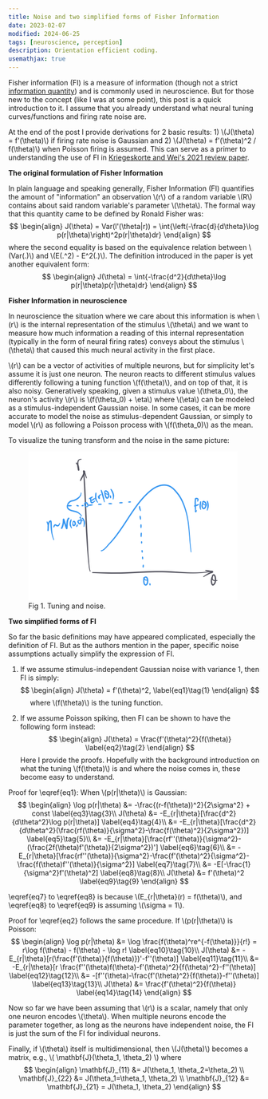 ```yaml
---
title: Noise and two simplified forms of Fisher Information
date: 2023-02-07
modified: 2024-06-25
tags: [neuroscience, perception]
description: Orientation efficient coding.
usemathjax: true
---
```


Fisher information (FI) is a measure of information (though not a strict [information quantity](https://en.wikipedia.org/wiki/Quantities_of_information)) and is commonly used in neuroscience. But for those new to the concept (like I was at some point), this post is a quick introduction to it. I assume that you already understand what neural tuning curves/functions and firing rate noise are.

<!-- For example, when I read that FI takes the form of \\(f'(\theta)^2\\) if noise is Gaussian, it wasn't clear to me why that is, or what \\(f(\theta)\\) is, even with the footnote explaining that it is the tuning function.  -->
At the end of the post I provide derivations for 2 basic results: 1) \\(J(\theta) = f'(\theta)\\) if firing rate noise is Gaussian and 2) \\(J(\theta) = f'(\theta)^2 / f(\theta)\\) when Poisson firing is assumed. This can serve as a primer to understanding the use of FI in [Kriegeskorte and Wei's 2021 review paper](https://www.nature.com/articles/s41583-021-00502-3).

<!-- On the way, I will also attempt to explain in simple words and illustrations how FI is related to concepts like neural tuning, representational geometry, perceptual discrimination, etc. -->

**The original formulation of Fisher Information**

In plain language and speaking generally, Fisher Information (FI) quantifies the amount of "information" an observation \\(r\\) of a random variable \\(R\\) contains about said random variable's parameter \\(\theta\\). The formal way that this quantity came to be defined by Ronald Fisher was:
$$
\begin{align}
  J(\theta) = Var(l'(\theta|r)) = \int{\left(-\frac{d}{d\theta}\log p(r|\theta)\right)^2p(r|\theta)dr}
\end{align}
$$
where the second equality is based on the equivalence relation between \\(Var(.)\\) and \\(E(.^2) - E^2(.)\\). The definition introduced in the paper is yet another equivalent form:
$$
\begin{align}
  J(\theta) = \int{-\frac{d^2}{d\theta}\log p(r|\theta)p(r|\theta)dr}
\end{align}
$$

**Fisher Information in neuroscience**

In neuroscience the situation where we care about this information is when \\(r\\) is the internal representation of the stimulus \\(\theta\\) and we want to measure how much information a reading of this internal representation (typically in the form of neural firing rates) conveys about the stimulus \\(\theta\\) that caused this much neural activity in the first place.

\\(r\\) can be a vector of activities of multiple neurons, but for simplicity let's assume it is just one neuron. The neuron reacts to different stimulus values differently following a tuning function \\(f(\theta)\\), and on top of that, it is also noisy. Generatively speaking, given a stimulus value \\(\theta_0\\), the neuron's activity \\(r\\) is \\(f(\theta_0) + \eta\\) where \\(\eta\\) can be modeled as a stimulus-independent Gaussian noise. In some cases, it can be more accurate to model the noise as stimulus-dependent Gaussian, or simply to model \\(r\\) as following a Poisson process with \\(f(\theta_0)\\) as the mean.

To visualize the tuning transform and the noise in the same picture:
<!-- ![tuning-noise](/images/tuning-noise.png) -->
<figure>
<img src="/_posts/noise-and-fisher-info/tuning-noise.png"
     alt="tuning and noise"
     style="clear: both; margin-center: 0px;" />
<figcaption>Fig 1. Tuning and noise.</figcaption>
</figure>

**Two simplified forms of FI**

So far the basic definitions may have appeared complicated, especially the definition of FI. But as the authors mention in the paper, specific noise assumptions actually simplify the expression of FI.

1) If we assume stimulus-independent Gaussian noise with variance 1, then FI is simply:
$$
\begin{align}
  J(\theta) = f'(\theta)^2, \label{eq1}\tag{1}
\end{align}
$$
&nbsp;&nbsp;&nbsp;&nbsp; where \\(f(\theta)\\) is the tuning function.

2) If we assume Poisson spiking, then FI can be shown to have the following form instead:
$$
\begin{align}
  J(\theta) = \frac{f'(\theta)^2}{f(\theta)} \label{eq2}\tag{2}
\end{align}
$$
Here I provide the proofs. Hopefully with the background introduction on what the tuning \\(f(\theta)\\) is and where the noise comes in, these become easy to understand.

Proof for \eqref{eq1}:
When \\(p(r|\theta)\\) is Gaussian:
$$
\begin{align}
  \log p(r|\theta) &= -\frac{(r-f(\theta))^2}{2\sigma^2} + const \label{eq3}\tag{3}\\ 
  J(\theta) &= -E_{r|\theta}[\frac{d^2}{d\theta^2}\log p(r|\theta)] \label{eq4}\tag{4}\\
            &= -E_{r|\theta}[\frac{d^2}{d\theta^2}(\frac{rf(\theta)}{\sigma^2}-\frac{f(\theta)^2}{2\sigma^2})] \label{eq5}\tag{5}\\
            &= -E_{r|\theta}[\frac{rf''(\theta)}{\sigma^2}-(\frac{2f(\theta)f'(\theta)}{2\sigma^2})'] \label{eq6}\tag{6}\\
            &= -E_{r|\theta}[\frac{rf''(\theta)}{\sigma^2}-\frac{f'(\theta)^2}{\sigma^2}-\frac{f(\theta)f''(\theta)}{\sigma^2}] \label{eq7}\tag{7}\\
            &= -E[-\frac{1}{\sigma^2}f'(\theta)^2] \label{eq8}\tag{8}\\
  J(\theta) &= f'(\theta)^2 \label{eq9}\tag{9}
\end{align}
$$

\eqref{eq7} to \eqref{eq8} is because \\(E_{r|\theta}(r) = f(\theta)\\),
and \eqref{eq8} to \eqref{eq9} is assuming \\(\sigma = 1\\).

Proof for \eqref{eq2} <!--([2](#mjx-eqn-eq2))--> follows the same procedure. If \\(p(r|\theta)\\) is Poisson:
$$
\begin{align}
  \log p(r|\theta) &= \log \frac{f(\theta)^re^{-f(\theta)}}{r!} = r\log f(\theta) - f(\theta) - \log r! \label{eq10}\tag{10}\\
  J(\theta) &= -E_{r|\theta}[r(\frac{f'(\theta)}{f(\theta)})'-f''(\theta)] \label{eq11}\tag{11}\\
            &= -E_{r|\theta}[r \frac{f''(\theta)f(\theta)-f'(\theta)^2}{f(\theta)^2}-f''(\theta)] \label{eq12}\tag{12}\\
            &= -[f''(\theta)-\frac{f'(\theta)^2}{f(\theta)}-f''(\theta)] \label{eq13}\tag{13}\\
  J(\theta) &= \frac{f'(\theta)^2}{f(\theta)} \label{eq14}\tag{14}
\end{align}
$$

Now so far we have been assuming that \\(r\\) is a scalar, namely that only one neuron encodes \\(\theta\\). When multiple neurons encode the parameter together, as long as the neurons have independent noise, the FI is just the sum of the FI for individual neurons.

Finally, if \\(\theta\\) itself is multidimensional, then \\(J(\theta)\\) becomes a matrix, e.g., \\( \mathbf{J}(\theta_1, \theta_2) \\) where
$$
\begin{align}
    \mathbf{J}_{11} &= J(\theta_1, \theta_2=\theta_2) \\ 
    \mathbf{J}_{22} &= J(\theta_1=\theta_1, \theta_2) \\ 
    \mathbf{J}_{12} &= \mathbf{J}_{21} = J(\theta_1, \theta_2)
\end{align}
$$
